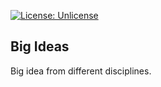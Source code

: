 [![License: Unlicense](https://img.shields.io/badge/license-Unlicense-blue.svg)](http://unlicense.org/)

## Big Ideas

Big idea from different disciplines.
